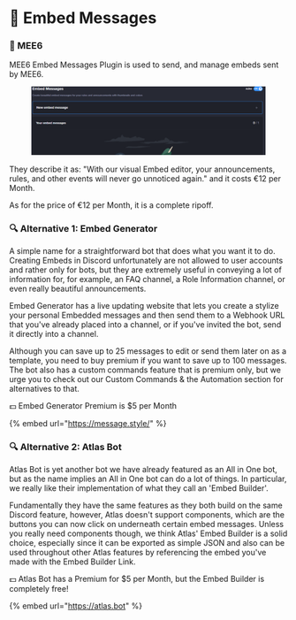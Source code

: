 # 👑 Embed Messages

### 👑 MEE6

MEE6 Embed Messages Plugin is used to send, and manage embeds sent by MEE6.

<figure><img src="../../.gitbook/assets/image (47).png" alt=""><figcaption></figcaption></figure>

They describe it as: "With our visual Embed editor, your announcements, rules, and other events will never go unnoticed again." and it costs €12 per Month.

As for the price of €12 per Month, it is a complete ripoff.

### 🔍 Alternative 1: Embed Generator

A simple name for a straightforward bot that does what you want it to do. Creating Embeds in Discord unfortunately are not allowed to user accounts and rather only for bots, but they are extremely useful in conveying a lot of information for, for example, an FAQ channel, a Role Information channel, or even really beautiful announcements.

Embed Generator has a live updating website that lets you create a stylize your personal Embedded messages and then send them to a Webhook URL that you've already placed into a channel, or if you've invited the bot, send it directly into a channel.

Although you can save up to 25 messages to edit or send them later on as a template, you need to buy premium if you want to save up to 100 messages. The bot also has a custom commands feature that is premium only, but we urge you to check out our Custom Commands & the Automation section for alternatives to that.

💵 Embed Generator Premium is $5 per Month

{% embed url="https://message.style/" %}

### 🔍 Alternative 2: Atlas Bot

Atlas Bot is yet another bot we have already featured as an All in One bot, but as the name implies an All in One bot can do a lot of things. In particular, we really like their implementation of what they call an 'Embed Builder'.

Fundamentally they have the same features as they both build on the same Discord feature, however, Atlas doesn't support components, which are the buttons you can now click on underneath certain embed messages. Unless you really need components though, we think Atlas' Embed Builder is a solid choice, especially since it can be exported as simple JSON and also can be used throughout other Atlas features by referencing the embed you've made with the Embed Builder Link.

💵 Atlas Bot has a Premium for $5 per Month, but the Embed Builder is completely free!

{% embed url="https://atlas.bot" %}
